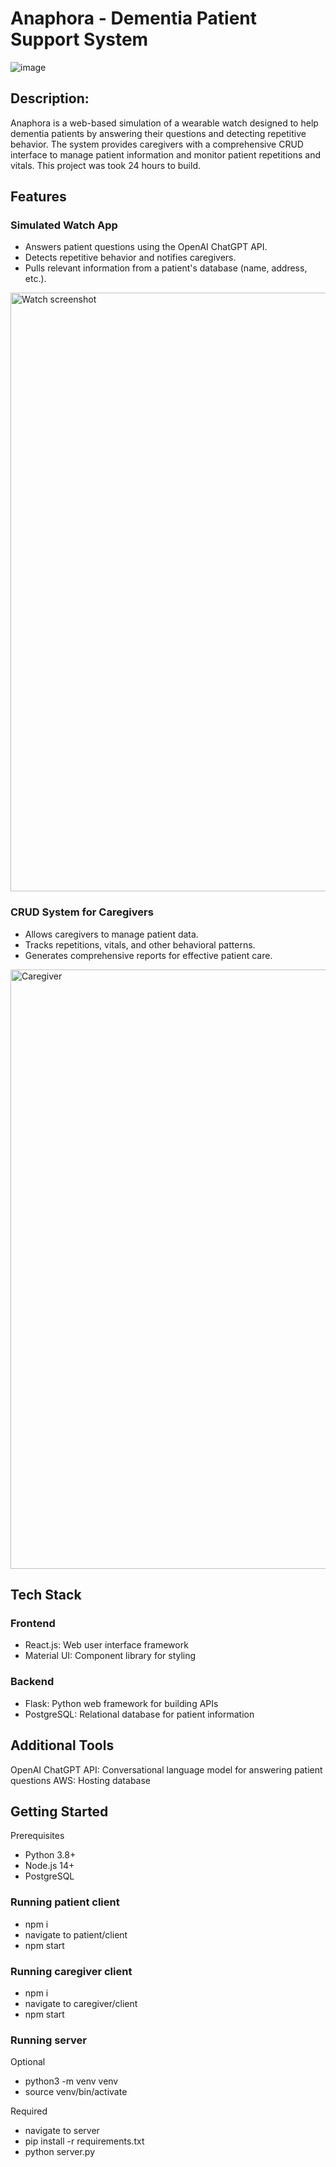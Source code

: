 # Anaphora - Dementia Patient Support System
![image](https://github.com/ahmedryasser/Anaphorna/assets/56661044/65e7e5a0-9ad1-46e4-beb7-e913d39e82f6)

## Description:
Anaphora is a web-based simulation of a wearable watch designed to help dementia patients by answering their questions and detecting repetitive behavior. The system provides caregivers with a comprehensive CRUD interface to manage patient information and monitor patient repetitions and vitals. This project was took 24 hours to build.


## Features
### Simulated Watch App
- Answers patient questions using the OpenAI ChatGPT API.
- Detects repetitive behavior and notifies caregivers.
- Pulls relevant information from a patient's database (name, address, etc.).

  
<img width="958" alt="Watch screenshot" src="https://github.com/ahmedryasser/Anaphora/assets/56661044/be1a7f11-5203-422e-b175-8eb316823c9b">

### CRUD System for Caregivers
- Allows caregivers to manage patient data.
- Tracks repetitions, vitals, and other behavioral patterns.
- Generates comprehensive reports for effective patient care.
<img width="959" alt="Caregiver" src="https://github.com/ahmedryasser/Anaphora/assets/56661044/59a5c0cf-4473-4372-a506-a9415e96f5d4">

## Tech Stack
### Frontend
- React.js: Web user interface framework
- Material UI: Component library for styling
### Backend
- Flask: Python web framework for building APIs
- PostgreSQL: Relational database for patient information
## Additional Tools
OpenAI ChatGPT API: Conversational language model for answering patient questions
AWS: Hosting database
## Getting Started
Prerequisites
- Python 3.8+
- Node.js 14+
- PostgreSQL

### Running patient client
- npm i
- navigate to patient/client
- npm start

### Running caregiver client
- npm i
- navigate to caregiver/client
- npm start

### Running server
Optional
- python3 -m venv venv 
- source venv/bin/activate
  
Required
- navigate to server
- pip install -r requirements.txt
- python server.py
